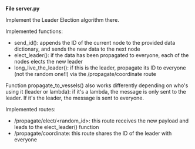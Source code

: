 **File server.py**

Implement the Leader Election algorithm there.

Implemented functions:
- send_id(): appends the ID of the current node to the provided data dictionary, and sends the new data to the next node
- elect_leader(): if the data has been propagated to everyone, each of the nodes elects the new leader
- long_live_the_leader(): if this is the leader, propagate its ID to everyone (not the random one!!) via the /propagate/coordinate route

Function propagate_to_vessels() also works differently depending on who's using it (leader or lambda): if it's a lambda, the message is only sent to the leader. If it's the leader, the message is sent to everyone.

Implemented routes:
- /propagate/elect/<random_id>: this route receives the new payload and leads to the elect_leader() function
- /propagate/coordinate: this route shares the ID of the leader with everyone

